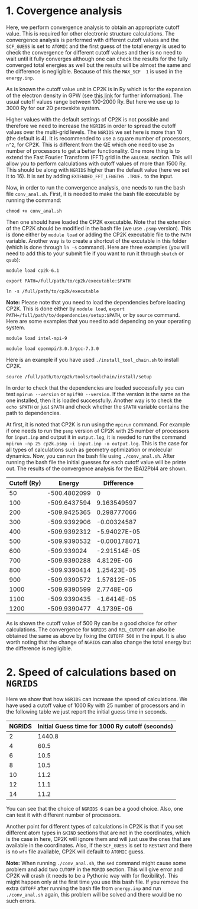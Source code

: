 # 1. Covergence analysis 

Here, we perform convergence analysis to obtain an appropriate cutoff value. This is required for other electronic structure calculations. 
The convergence analysis is performed with different cutoff values and the `SCF_GUESS` is set to `ATOMIC` and the first guess of the total energy is used to check the
convergence for different cutoff values and ther is no need to wait until it fully converges although one can check the results for the fully converged total energies as well 
but the results will be almost the same and the difference is negligible. Because of this the `MAX_SCF  1` is used in the `energy.inp`.

As is known the cutoff value unit in CP2K is in Ry which is for the expansion of the electron density in GPW (see [this link](https://groups.google.com/g/cp2k/c/x3fadRBYOXU) for further information). The usual cutoff values range between 100-2000 Ry. But here we use up to 3000 Ry for our 2D perovskite system. 

Higher values with the default settings of CP2K is not possible and therefore we need to increase the `NGRIDS` in order to spread the cutoff values over the multi-grid levels. 
The `NGRIDS` we set here is more than 10 (the default is 4). It is recommended to use a square 
number of processors, `n^2`, for CP2K. This is different from the QE which one need to use `2n` number of processors to get a better functionality. One more thing is to extend the 
Fast Fourier Transform (FFT) grid in the `&GLOBAL` section. This will allow you to perform calculations with cutoff values of more than 1500 Ry. This should be along with `NGRIDS` 
higher than the default value (here we set it to 16). It is set by adding `EXTENDED_FFT_LENGTHS .TRUE.` to the input.

Now, in order to run the convergence analysis, one needs to run the bash file `conv_anal.sh`. First, it is needed to make the bash file executable by running the command:
```
chmod +x conv_anal.sh
```
Then one should have loaded the CP2K executable. Note that the extension of the CP2K should be modified in the bash file (we use `.psmp` version). This is done either by `module load` or adding the CP2K executable file to the `PATH` variable. Another way is to create a 
shortcut of the excutable in this folder (which is done through `ln -s` command). Here are three examples (you will need to add this to your submit file if you want to run it through `sbatch` or `qsub`):
```
module load cp2k-6.1
```
```
export PATH=/full/path/to/cp2k/executable:$PATH
```
```
ln -s /full/path/to/cp2k/executable 
```

**Note:** Please note that you need to load the dependencies before loading CP2K. This is done either by `module load`, `export PATH=/full/path/to/dependencies/setup:$PATH`, or by `source` command. Here are some examples that you need to add depending on your operating system.

```
module load intel-mpi-9
```
```
module load openmpi/3.0.3/gcc-7.3.0
```
Here is an example if you have used `./install_tool_chain.sh` to install CP2K.
```
source /full/path/to/cp2k/tools/toolchain/install/setup
```
In order to check that the dependencies are loaded successfully you can test `mpirun --version` or `mpif90 --version`. If the version is the same as the one installed, then it is loaded successfully. Another way is to check the `echo $PATH` or just `$PATH` and check whether the `$PATH` variable contains the path to dependencies.

At first, it is noted that CP2K is run using the `mpirun` command. For example if one needs to run the `psmp` version of CP2K with 25 number of processors for `input.inp` and output it in `output.log`, it is needed
to run the command `mpirun -np 25 cp2k.psmp -i input.inp -o output.log`. This is the case for all types of calculations such as geometry optimization or molecular dynamics.
Now, you can run the bash file using `./conv_anal.sh`. After running the bash file the initial guesses for each cutoff value will be printe out. The results of the convergence analysis for the (BA)2PbI4 are shown.

|Cutoff (Ry)	| Energy | Difference |
|---|---|---|
|50	|-500.4802099|	0|
|100	|-509.6437594	|9.163549597|
|200|	-509.9425365	|0.298777066|
|300|	-509.9392906	|-0.00324587|
|400|	-509.9392312	|-5.94027E-05|
|500|	-509.9390532	|-0.000178071|
|600|	-509.939024	|-2.91514E-05|
|700|	-509.9390288	|4.8129E-06|
|800|	-509.9390414	|1.25423E-05|
|900|	-509.9390572	|1.57812E-05|
|1000|	-509.9390599	|2.7748E-06|
|1100|	-509.9390435|	-1.6414E-05|
|1200|	-509.9390477	|4.1739E-06|

As is shown the cutoff value of 500 Ry can be a good choice for other calculations. The convergence for `NGRIDS` and `REL_CUTOFF` can also be obtained the same as above by fixing the `CUTOFF 500` in the input. It is also 
worth noting that the change of `NGRIDS` can also change the total energy but the difference is negligible. 

# 2. Speed of calculations based on `NGRIDS`

Here we show that how `NGRIDS` can increase the speed of calculations. We have used a cutoff value of 1000 Ry with 25 number of processors and in the following table we just 
report the initial guess time in seconds.

|NGRIDS|	Initial Guess time for 1000 Ry cutoff (seconds)|
|---|---|
|2|	1440.8|
|4|	60.5|
|6|	10.5|
|8|	10.5|
|10|	11.2|
|12|	11.1|
|14|	11.2|


You can see that the choice of `NGRIDS 6` can be a good choice. Also, one can test it with different number of processors.



Another point for different types of calculations in CP2K is that if you set different atom types in `&KIND` sections that are not in the coordinates, which is the case in here, CP2K will ignore them
and will just use the ones that are available in the coordinates. Also, if the `SCF_GUESS` is set to `RESTART` and there is no `wfn` file available, CP2K will default to 
`ATOMIC` guess.

**Note:** When running `./conv_anal.sh`, the `sed` command might cause some problem and add two `CUTOFF` in the `MGRID` section. This will give error and CP2K will crash (it needs to be a Pythonic way with for flexibility). This might happen only at the first time you use this bash file. If you remove the extra `CUTOFF` after running the bash file from `energy.inp` and run `./conv_anal.sh` again, this problem will be solved and there would be no such errors.
